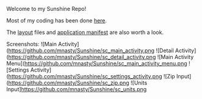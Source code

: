 Welcome to my Sunshine Repo!

Most of my coding has been done [here](https://github.com/mnasty/Sunshine/tree/master/Sunshine-Version-2/app/src/main/java/com/example/android/sunshine/app).

The [layout](https://github.com/mnasty/Sunshine/tree/master/Sunshine-Version-2/app/src/main/res/layout) files and [application manifest](https://github.com/mnasty/Sunshine/blob/master/Sunshine-Version-2/app/src/main/AndroidManifest.xml) are also worth a look.

Screenshots:
![Main Activity](https://github.com/mnasty/Sunshine/sc_main_activity.png
![Detail Activity](https://github.com/mnasty/Sunshine/sc_detail_activity.png
![Main Activity Menu](https://github.com/mnasty/Sunshine/sc_main_activity_menu.png
![Settings Activity](https://github.com/mnasty/Sunshine/sc_settings_activity.png
![Zip Input](https://github.com/mnasty/Sunshine/sc_zip.png
![Units Input]https://github.com/mnasty/Sunshine/sc_units.png